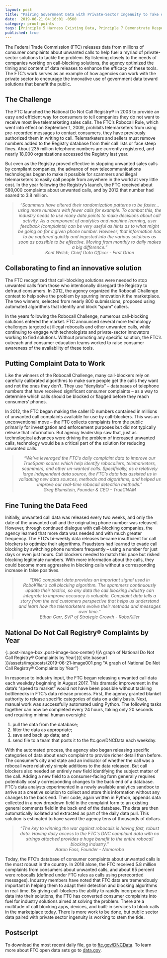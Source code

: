 ```yaml
---
layout: post
title: "Pairing Government Data with Private-Sector Ingenuity to Take on Unwanted Calls"
date:  2019-06-21 04:16:01 -0500
category: proof-points
tags: [Principle 5 Harness Existing Data, Principle 7 Demonstrate Responsiveness, Practice 2 Assess and Balance the Needs of Stakeholders, Practice 4 Use Data to Guide Decision-Making, Practice 12 Govern Data to Protect Confidentiality and Privacy, Practice 28 Align Quality with Intended Use, Practice 29 Design Data for Use and Re-Use, Collaboration]
published: true
---
```


The Federal Trade Commission (FTC) releases data from millions of consumer complaints about unwanted calls to help fuel a myriad of private-sector solutions to tackle the problem. By listening closely to the needs of companies working on call-blocking solutions, the agency optimized the timing and content of data releases to enhance the efficacy of these tools. The FTC’s work serves as an example of how agencies can work with the private sector to encourage the innovative use of government data toward solutions that benefit the public.

## The Challenge

The FTC launched the National Do Not Call Registry&reg; in 2003 to provide an easy and efficient way for consumers to tell companies they do not want to receive most live telemarketing sales calls. The FTC’s Robocall Rule, which went into effect on September 1, 2009, prohibits telemarketers from using pre-recorded messages to contact consumers, they have previously authorized them in writing to call. Telemarketers and sellers must remove numbers added to the Registry database from their call lists or face steep fines. About 235 million telephone numbers are currently registered, and nearly 18,000 organizations accessed the Registry last year.

But even as the Registry proved effective in stopping unwanted sales calls by compliant companies, the advance of new telecommunications technologies began to make it possible for scammers and illegal telemarketers to easily call people from anywhere in the world at very little cost. In the year following the Registry’s launch, the FTC received about 580,000 complaints about unwanted calls, and by 2012 that number had soared to 3.8 million.

<blockquote style="text-align:center; font-style:italic">
“Scammers have altered their randomization patterns to be faster…using more numbers with fewer calls for example. To combat this, the industry needs to use many data points to make decisions about call activity. As a component of analytics and machine learning, user feedback (complaints) can be very useful as hints as to what might be going on for a given phone number.  However, that information has to be captured quickly and ingested into the various solutions as soon as possible to be effective. Moving from monthly to daily makes a big difference.”
<br>
Kent Welch, Chief Data Officer - First Orion
</blockquote>

## Collaborating to find an innovative solution

The FTC recognized that call-blocking solutions were needed to stop unwanted calls from those who intentionally disregard the Registry to defraud consumers. In 2012, the agency organized the Robocall Challenge contest to help solve the problem by spurring innovation it the marketplace. The two winners, selected from nearly 800 submissions, proposed using automated algorithms that identify and block “spam” callers. 

In the years following the Robocall Challenge, numerous call-blocking solutions entered the market. FTC announced several more technology challenges targeted at illegal robocalls and other unwanted calls, while continuing to engage with technologists and private-sector innovators working to find solutions. Without promoting any specific solution, the FTC’s outreach and consumer education teams worked to raise consumer awareness of the availability of these tools. 

##  Putting Complaint Data to Work

Like the winners of the Robocall Challenge, many call-blockers rely on carefully calibrated algorithms to make sure people get the calls they want and not the ones they don’t. They use “denylists” – databases of telephone numbers that have received significant consumer complaints – as a way to determine which calls should be blocked or flagged before they reach consumers’ phones.
 
In 2012, the FTC began making the caller ID numbers contained in millions of unwanted call complaints available for use by call-blockers. This was an unconventional move – the FTC collects complaints from the public primarily for investigation and enforcement purposes but did not typically release that information. But agency leadership saw that, just as technological advances were driving the problem of increased unwanted calls, technology would be a critical part of the solution for reducing unwanted calls.

<blockquote style="text-align:center; font-style:italic">
“We’ve leveraged the FTC’s daily complaint data to improve our TrueSpam scores which help identify robocallers, telemarketers, scammers, and other un-wanted calls. Specifically, as a relatively large independent data source, the FTC’s data has assisted us in validating new data sources, methods and algorithms, and helped us improve our real-time robocall detection methods.”
<br>
Greg Blumstein, Founder & CEO - TrueCNAM
</blockquote>

## Fine Tuning the Data Feed

Initially, unwanted call data was released every two weeks, and only the date of the unwanted call and the originating phone number was released. However, through continued dialogue with call-blocking companies, the agency learned that more data was needed and with much greater frequency. The FTC’s bi-weekly data releases became insufficient for call blockers to optimize their algorithms. Fraudsters had learned to evade call blocking by switching phone numbers frequently – using a number for just days or even just hours. Call blockers needed to match this pace but risked blocking legitimate numbers. With more information about the calls, they could become more aggressive in blocking calls without a corresponding increase in false positives.

<blockquote style="text-align:center; font-style:italic">
“DNC complaint data provides an important signal used in RoboKiller’s call blocking algorithm. The spammers continuously update their tactics, so any data the call blocking industry can integrate to improve accuracy is valuable. Complaint data tells a story from the end customers perspective that helps us understand and learn how the telemarketers evolve their methods and messages over time.”
<br>
Ethan Garr, SVP of Strategic Growth - RoboKiller
</blockquote>

## National Do Not Call Registry® Complaints by Year

{:.post-image-box .post-image-box-center}
![A graph of National Do Not Call Registry® Complaints by Year]({{ site.baseurl }}/assets/img/posts/2019-06-21-image001.png "A graph of National Do Not Call Registry® Complaints by Year")

In response to industry input, the FTC began releasing unwanted call data each weekday beginning in August 2017. This dramatic improvement in the data’s “speed to market” would not have been possible without tackling bottlenecks in FTC’s data release process.
First, the agency granted blanket authority to release specific categories of data on a daily basis. Next, manual work was successfully automated using Python. The following tasks together can now be completed every 24 hours, taking only 20 seconds and requiring minimal human oversight:
 
1. pull the data from the database;
2. filter the data as appropriate; 
3. save and back up data; and 
4. send file to a team that posts it to the ftc.gov/DNCData each weekday.

With the automated process, the agency also began releasing specific categories of data about each complaint to provide richer detail than before. The consumer’s city and state and an indicator of whether the call was a robocall were relatively simple additions to the data released. But call blockers also needed an entirely new field identifying the subject matter of the call. Adding a new field to a consumer-facing form generally requires potentially costly corresponding changes to the back end of a database. FTC’s data analysts experimented in a newly available analytics sandbox to arrive at a creative solution to collect and store this information without any changes to the back end. Their code, again written in Python, appends data collected in a new dropdown field in the complaint form to an existing general comments field in the back end of the database. The data are then automatically isolated and extracted as part of the daily data pull. This solution is estimated to have saved the agency tens of thousands of dollars.

<blockquote style="text-align:center; font-style:italic">
“The key to winning the war against robocalls is having fast, robust data. Having daily access to the FTC's DNC complaint data with no strings attached provides a huge benefit to the entire robocall blocking industry.”
<br>
Aaron Foss, Founder - Nomorobo
</blockquote>

Today, the FTC’s database of consumer complaints about unwanted calls is the most robust in the country. In 2018 alone, the FTC received 5.8 million complaints from consumers about unwanted calls, and about 65 percent were robocalls (defined under FTC rules as calls using prerecorded messages). Industry members have noted that FTC data are tremendously important in helping them to adapt their detection and blocking algorithms in real-time. By giving call-blockers the ability to rapidly incorporate these data into their solutions, the FTC has converted consumer complaints into fuel for industry solutions aimed at solving the problem. There are a multitude of call blocking apps, devices, and built-in services to block calls in the marketplace today. There is more work to be done, but public sector data paired with private sector ingenuity is working to stem the tide.

## Postscript

To download the most recent daily file, go to [ftc.gov/DNCData](https://www.ftc.gov/DNCData). To learn more about FTC open data sets go to [data.gov](https://catalog.data.gov/organization/federal-trade-commission).



